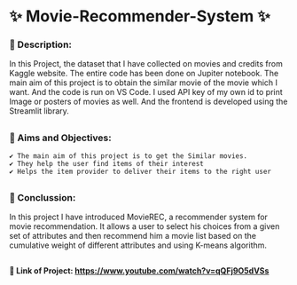 #  ✨ Movie-Recommender-System ✨
### 📍 Description:
In this Project, the dataset that I have collected on movies and credits from Kaggle website. The entire code has been done on Jupiter notebook. The main aim of this project is to obtain the similar movie of the movie which I want.  And the code is run on VS Code. I used API key of my own id to print Image or posters of movies as well. And the frontend is developed using the Streamlit library.
##
### 📍 Aims and Objectives:
    ✔ The main aim of this project is to get the Similar movies.
    ✔ They help the user find items of their interest
    ✔ Helps the item provider to deliver their items to the right user
##
### 📍 Conclussion:
In this project I have introduced MovieREC, a recommender system for movie recommendation. It allows a user to select his choices from a given set of attributes and then recommend him a movie list based on the cumulative weight of different attributes and using K-means algorithm.

##
#### 📍 Link of Project: https://www.youtube.com/watch?v=qQFj9O5dVSs
